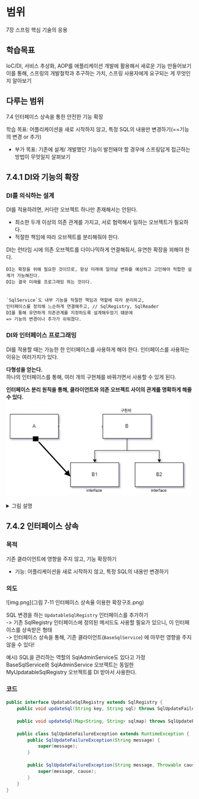 # 범위
7장 스프링 핵심 기술의 응용

## 학습목표
IoC/DI, 서비스 추상화, AOP를 애플리케이션 개발에 활용해서 새로운 기능 만들어보기  
이를 통해, 스프링의 개발철학과 추구하는 가치, 스프링 사용자에게 요구되는 게 무엇인지 알아보기

## 다루는 범위
7.4 인터페이스 상속을 통한 안전한 기능 확장  

학습 목표: 어플리케이션을 새로 시작하지 않고, 특정 SQL의 내용만 변경하기(==기능의 변경 or 추가)
- 부가 목표: 기존에 설계/ 개발했던 기능이 발전돼야 할 경우에 스프링답게 접근하는 방법이 무엇일지 살펴보기

## 7.4.1 DI와 기능의 확장
### DI를 의식하는 설계
DI를 적용하려면, 커다란 오브젝트 하나만 존재해서는 안된다.
- 최소한 두개 이상의 의존 관계를 가지고, 서로 협력해서 일하는 오브젝트가 필요하다.
- 적절한 책임에 따라 오브젝트를 분리해줘야 한다.

DI는 런타임 시에 의존 오브젝트를 다이나믹하게 연결해줘서, 유연한 확장을 꾀해야 한다.

```
DI는 확장을 위해 필요한 것이므로, 항상 미래에 일어날 변화를 예상하고 고민해야 적합한 설계가 가능해진다.
DI는 결국 미래를 프로그래밍 하는 것이다.


`SqlService`도 내부 기능을 적절한 책임과 역할에 따라 분리하고,  
인터페이스를 정의해 느슨하게 연결해주고, // SqlRegistry, SqlReader  
DI를 통해 유연하게 의존관계를 지정하도록 설계해두었기 떄문에  
=> 기능의 변경이나 추가가 쉬워졌다. 
```


### DI와 인터페이스 프로그래밍
DI를 적용할 때는 가능한 한 인터페이스를 사용하게 해야 한다.
인터페이스를 사용하는 이유는 여러가지가 있다.

**다형성을 얻는다.**  
하나의 인터페이스를 통해, 여러 개의 구현체를 바꿔가면서 사용할 수 있게 된다. 

**인터페이스 분리 원칙을 통해, 클라이언트와 의존 오브젝트 사이의 관계를 명확하게 해줄 수 있다.**  
<img alt="interface장점설명.png" src="interface장점설명.png" width="500"/>
<details>
<summary>그림 설명</summary>

B1 인터페이스를 B가 구현하고 있고, A는 B1 인터페이스를 통해서만 B를 사용한다면,   
그래서 DI 받을 때도 B1 인터페이스를 통해 받는다면 A에게 B는 B1이라는 관심사를 구현한 임의의 오브젝트에 불과하다.   
그래서 같은 B1 이라는 인터페이스를 구현했다면 B가 아니라 C, D 클래스로 만들어진 오브젝트이더라도 A에게 DI가 가능해진다.  

그런데 B 오브젝트는 B1이 아니라 B2라는 다른 인터페이스를 구현하고 있을 수도 있다.  
B2라는 인터페이스가 그려주는 창으로 B를 바라보는 다른 종류의 클라이언트가 존재하기 때문이다.

즉 인터페이스는 하나의 오브젝트가 여러 개를 구현할 수 있으므로, 하나의 오브젝트를 바라보는 창이 여러 가지일 수 있다는 뜻이다.

그러면 굳이 B2라는 인터페이스에 정의된 내용에는 아무런 관심 없는 A 오브젝트가 B2 인터페이스의 메서드까지 모두 노출되어 있는 B라는 클래스에 직접 의존할 이유가 없다.   
게다가 B2에 변화가 발생하면 A에도 영향을 줄 수도 있다.   
그래서 인터페이스를 클라이언트의 종류에 따라 적절하게 분리해서 오브젝트가 구현하게 하면 매우 유용하다.  

오브젝트가 그 자체로 응집도가 높은 작은 단위로 설계됐더라도, 목적과 관심이 각기 다른 클라이언트가 있다면 인터페이스를 통해 이를 적절하게 분리해줄 필요가 있고, 이를 객체지향 설계 원칙에서는 인터페이스 분리 원칙이라고 부른다.
</details>

## 7.4.2 인터페이스 상속
### 목적
기존 클라이언트에 영향을 주지 않고, 기능 확장하기
- 기능: 어플리케이션을 새로 시작하지 않고, 특정 SQL의 내용만 변경하기

### 의도
![img.png](그림 7-11 인터페이스 상속율 이용한 확장구조.png)

SQL 변경을 하는 `UpdatableSqlRegistry` 인터페이스를 추가하기  
-> 기존 SqlRegistry 인터페이스에 정의된 메서드도 사용할 필요가 있으니, 이 인터페이스를 상속받은 형태  
-> 인터페이스 상속을 통해, 기존 클라이언트(`BaseSqlService`) 에 아무런 영향을 주지 않을 수 있다!

예시) SQL을 관리하는 역할의 SqlAdminService도 있다고 가정  
BaseSqlService와 SqlAdminService 오브젝트는 동일한 MyUpdatableSqlRegistry 오브젝트를 DI 받아서 사용한다.

### 코드
```java
public interface UpdatableSqlRegistry extends SqlRegistry {
    public void updateSql(String key, String sql) throws SqlUpdateFailureException;

    public void updateSql(Map<String, String> sqlmap) throws SqlUpdateFailureException;

    public class SqlUpdateFailureException extends RuntimeException {
        public SqlUpdateFailureException(String message) {
            super(message);
        }

        public SqlUpdateFailureException(String message, Throwable cause) {
            super(message, cause);
        }
    }
}
```